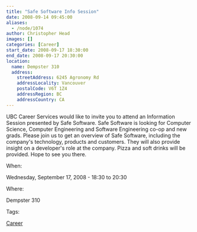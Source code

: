 ```yaml
---
title: "Safe Software Info Session"
date: 2008-09-14 09:45:00
aliases:
  - /node/1074
author: Christopher Head
images: []
categories: [Career]
start_date: 2008-09-17 18:30:00
end_date: 2008-09-17 20:30:00
location:
  name: Dempster 310
  address:
    streetAddress: 6245 Agronomy Rd
    addressLocality: Vancouver
    postalCode: V6T 1Z4
    addressRegion: BC
    addressCountry: CA
---
```


UBC Career Services would like to invite you to attend an Information Session presented by Safe Software. Safe Software is looking for Computer Science, Computer Engineering and Software Engineering co-op and new grads. Please join us to get an overview of Safe Software, including the company's technology, products and customers. They will also provide insight on a developer's role at the company. Pizza and soft drinks will be provided. Hope to see you there.

When:

Wednesday, September 17, 2008 - 18:30 to 20:30

Where:

Dempster 310

Tags:

[Career](/career)
